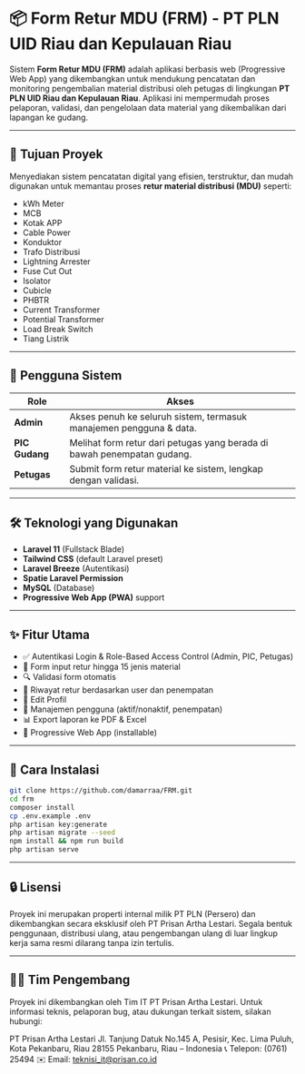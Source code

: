 # 📦 Form Retur MDU (FRM) - PT PLN UID Riau dan Kepulauan Riau

Sistem **Form Retur MDU (FRM)** adalah aplikasi berbasis web (Progressive Web App) yang dikembangkan untuk mendukung pencatatan dan monitoring pengembalian material distribusi oleh petugas di lingkungan **PT PLN UID Riau dan Kepulauan Riau**. Aplikasi ini mempermudah proses pelaporan, validasi, dan pengelolaan data material yang dikembalikan dari lapangan ke gudang.

---

## 🧭 Tujuan Proyek

Menyediakan sistem pencatatan digital yang efisien, terstruktur, dan mudah digunakan untuk memantau proses **retur material distribusi (MDU)** seperti:

- kWh Meter
- MCB
- Kotak APP
- Cable Power
- Konduktor
- Trafo Distribusi
- Lightning Arrester
- Fuse Cut Out
- Isolator
- Cubicle
- PHBTR
- Current Transformer
- Potential Transformer
- Load Break Switch
- Tiang Listrik

---

## 👥 Pengguna Sistem

| Role         | Akses                                                                 |
|--------------|-----------------------------------------------------------------------|
| **Admin**     | Akses penuh ke seluruh sistem, termasuk manajemen pengguna & data.   |
| **PIC Gudang**| Melihat form retur dari petugas yang berada di bawah penempatan gudang. |
| **Petugas**   | Submit form retur material ke sistem, lengkap dengan validasi.       |

---

## 🛠️ Teknologi yang Digunakan

- **Laravel 11** (Fullstack Blade)
- **Tailwind CSS** (default Laravel preset)
- **Laravel Breeze** (Autentikasi)
- **Spatie Laravel Permission**
- **MySQL** (Database)
- **Progressive Web App (PWA)** support

---

## ✨ Fitur Utama

- ✅ Autentikasi Login & Role-Based Access Control (Admin, PIC, Petugas)
- 📄 Form input retur hingga 15 jenis material
- 🔍 Validasi form otomatis
- 📜 Riwayat retur berdasarkan user dan penempatan
- 👤 Edit Profil
- 👥 Manajemen pengguna (aktif/nonaktif, penempatan)
- 📊 Export laporan ke PDF & Excel
- 📱 Progressive Web App (installable)

---

## 🚀 Cara Instalasi

```bash
git clone https://github.com/damarraa/FRM.git
cd frm
composer install
cp .env.example .env
php artisan key:generate
php artisan migrate --seed
npm install && npm run build
php artisan serve
```
---

## 🔒 Lisensi
Proyek ini merupakan properti internal milik PT PLN (Persero) dan dikembangkan secara eksklusif oleh PT Prisan Artha Lestari. Segala bentuk penggunaan, distribusi ulang, atau pengembangan ulang di luar lingkup kerja sama resmi dilarang tanpa izin tertulis.

---

## 👨‍💻 Tim Pengembang
Proyek ini dikembangkan oleh Tim IT PT Prisan Artha Lestari.
Untuk informasi teknis, pelaporan bug, atau dukungan terkait sistem, silakan hubungi:

PT Prisan Artha Lestari
Jl. Tanjung Datuk No.145 A, Pesisir, Kec. Lima Puluh, Kota Pekanbaru, Riau 28155
Pekanbaru, Riau – Indonesia
📞 Telepon: (0761) 25494
✉️ Email: teknisi_it@prisan.co.id
